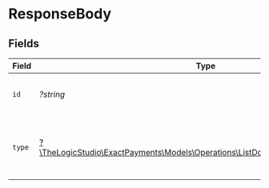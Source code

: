 # ResponseBody


## Fields

| Field                                                                                                                                        | Type                                                                                                                                         | Required                                                                                                                                     | Description                                                                                                                                  | Example                                                                                                                                      |
| -------------------------------------------------------------------------------------------------------------------------------------------- | -------------------------------------------------------------------------------------------------------------------------------------------- | -------------------------------------------------------------------------------------------------------------------------------------------- | -------------------------------------------------------------------------------------------------------------------------------------------- | -------------------------------------------------------------------------------------------------------------------------------------------- |
| `id`                                                                                                                                         | *?string*                                                                                                                                    | :heavy_minus_sign:                                                                                                                           | The Document Request identifier.                                                                                                             | 64c9983041f25a1ae3511d14                                                                                                                     |
| `type`                                                                                                                                       | [?\TheLogicStudio\ExactPayments\Models\Operations\ListDocumentRequestByTokenType](../../models/operations/ListDocumentRequestByTokenType.md) | :heavy_minus_sign:                                                                                                                           | The Template used for the Document Request.                                                                                                  | onboarding-document-request                                                                                                                  |